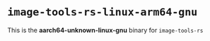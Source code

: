 # `image-tools-rs-linux-arm64-gnu`

This is the **aarch64-unknown-linux-gnu** binary for `image-tools-rs`
